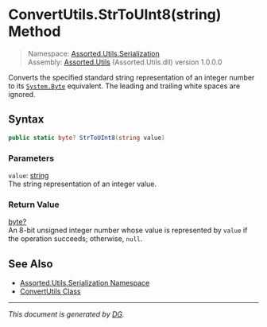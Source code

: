 ﻿# ConvertUtils.StrToUInt8(string) Method

> Namespace: [Assorted.Utils.Serialization](_toc.Assorted.Utils.md#Assorted.Utils.Serialization%20Namespace)\
> Assembly: [Assorted.Utils](_toc.Assorted.Utils.md) (Assorted.Utils.dll) version 1.0.0.0

Converts the specified standard string representation of an integer number to its [`System.Byte`](https://docs.microsoft.com/en-us/dotnet/api/system.byte) equivalent. The leading and trailing white spaces are ignored.

## Syntax

```csharp
public static byte? StrToUInt8(string value)
```

### Parameters

`value`: [string](https://docs.microsoft.com/en-us/dotnet/api/system.string)\
The string representation of an integer value.

### Return Value

[byte?](https://docs.microsoft.com/en-us/dotnet/api/system.nullable-1)\
An 8-bit unsigned integer number whose value is represented by `value` if the operation succeeds; otherwise, `null`.

## See Also

- [Assorted.Utils.Serialization Namespace](_toc.Assorted.Utils.md#Assorted.Utils.Serialization%20Namespace)
- [ConvertUtils Class](Assorted.Utils.Serialization.ConvertUtils.md)

---

_This document is generated by [DG](https://github.com/Khojasteh/dg)._
